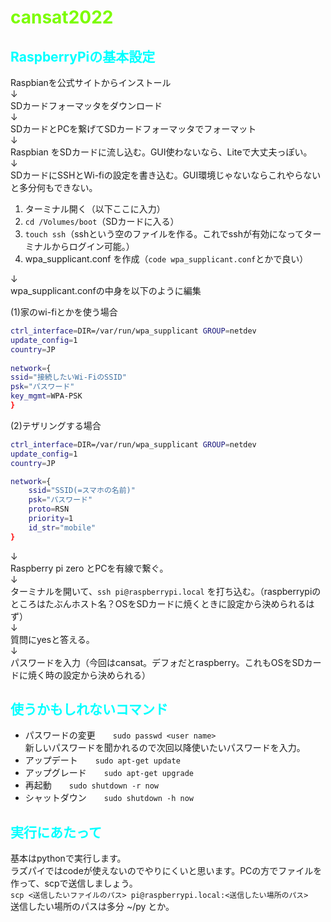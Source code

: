 # <span style="color : #7cfc00"> cansat2022 </span>

## <span style="color : #00ffff"> RaspberryPiの基本設定 </span>

Raspbianを公式サイトからインストール  
↓  
SDカードフォーマッタをダウンロード  
↓  
SDカードとPCを繋げてSDカードフォーマッタでフォーマット  
↓  
Raspbian をSDカードに流し込む。GUI使わないなら、Liteで大丈夫っぽい。  
↓  
SDカードにSSHとWi-fiの設定を書き込む。GUI環境じゃないならこれやらないと多分何もできない。  
1. ターミナル開く（以下ここに入力）
2. `cd /Volumes/boot`（SDカードに入る）
3. `touch ssh`（sshという空のファイルを作る。これでsshが有効になってターミナルからログイン可能。）  
4. wpa_supplicant.conf を作成（`code wpa_supplicant.conf`とかで良い）  

↓  
wpa_supplicant.confの中身を以下のように編集

(1)家のwi-fiとかを使う場合  
```bash
ctrl_interface=DIR=/var/run/wpa_supplicant GROUP=netdev
update_config=1
country=JP
  
network={
ssid="接続したいWi-FiのSSID"
psk="パスワード"
key_mgmt=WPA-PSK
}
```   

(2)テザリングする場合  
```bash
ctrl_interface=DIR=/var/run/wpa_supplicant GROUP=netdev
update_config=1
country=JP

network={
	ssid="SSID(=スマホの名前)"
	psk="パスワード"
	proto=RSN
	priority=1
	id_str="mobile"
}
```
↓  
Raspberry pi zero とPCを有線で繋ぐ。  
↓  
ターミナルを開いて、`ssh pi@raspberrypi.local` を打ち込む。（raspberrypiのところはたぶんホスト名？OSをSDカードに焼くときに設定から決められるはず）  
↓  
質問にyesと答える。  
↓  
パスワードを入力（今回はcansat。デフォだとraspberry。これもOSをSDカードに焼く時の設定から決められる）  


## <span style="color : #00ffff"> 使うかもしれないコマンド </span>

* パスワードの変更　　`sudo passwd <user name>`  
新しいパスワードを聞かれるので次回以降使いたいパスワードを入力。  
* アップデート　　`sudo apt-get update`  
* アップグレード　　`sudo apt-get upgrade`  
* 再起動　　`sudo shutdown -r now`  
* シャットダウン　　`sudo shutdown -h now`  

## <span style="color : #00ffff"> 実行にあたって </span>

基本はpythonで実行します。  
ラズパイではcodeが使えないのでやりにくいと思います。PCの方でファイルを作って、scpで送信しましょう。  
`scp <送信したいファイルのパス> pi@raspberrypi.local:<送信したい場所のパス>`  
送信したい場所のパスは多分 ~/py とか。
